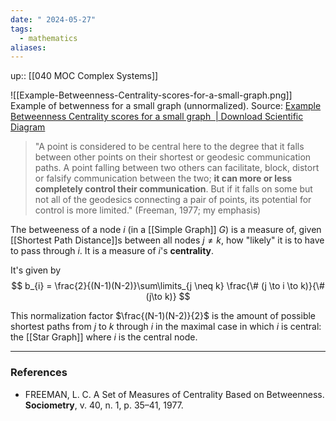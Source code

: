 ```yaml
---
date: " 2024-05-27"
tags:
  - mathematics
aliases:
---
```


up:: [[040 MOC Complex Systems]]

![[Example-Betweenness-Centrality-scores-for-a-small-graph.png]]
Example of betwenness for a small graph (unnormalized).  Source: [Example Betweenness Centrality scores for a small graph  | Download Scientific Diagram](https://www.researchgate.net/figure/Example-Betweenness-Centrality-scores-for-a-small-graph_fig1_282990849)

> "A point is considered to be central here to the degree that it falls between other points on their shortest or geodesic communication paths. A point falling between two others can facilitate, block, distort or falsify communication between the two; **it can more or less completely control their communication**. But if it falls on some but not all of the geodesics connecting a pair of points, its potential for control is more limited." (Freeman, 1977; my emphasis)

The betweeness of a node $i$ (in a [[Simple Graph]] $G$) is a measure of, given [[Shortest Path Distance]]s between all nodes $j \neq k$, how "likely" it is to have to pass through $i$. It is a measure of $i$'s **centrality**.

It's given by
$$
b_{i} = \frac{2}{(N-1)(N-2)}\sum\limits_{j \neq k} \frac{\# (j \to i \to k)}{\#(j\to k)}
$$

This normalization factor $\frac{(N-1)(N-2)}{2}$ is the amount of possible shortest paths from $j$ to $k$ through $i$ in the maximal case in which $i$ is central: the [[Star Graph]] where $i$ is the central node.

---
### References
- FREEMAN, L. C. A Set of Measures of Centrality Based on Betweenness. **Sociometry**, v. 40, n. 1, p. 35–41, 1977.